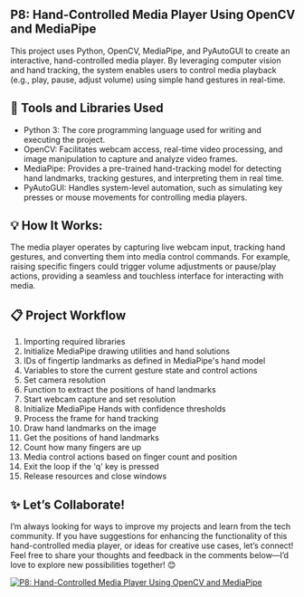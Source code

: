 ## P8: Hand-Controlled Media Player Using OpenCV and MediaPipe

This project uses Python, OpenCV, MediaPipe, and PyAutoGUI to create an interactive, hand-controlled media player. By leveraging computer vision and hand tracking, the system enables users to control media playback (e.g., play, pause, adjust volume) using simple hand gestures in real-time.

## 🔧 Tools and Libraries Used
- Python 3: The core programming language used for writing and executing the project.
- OpenCV: Facilitates webcam access, real-time video processing, and image manipulation to capture and analyze video frames.
- MediaPipe: Provides a pre-trained hand-tracking model for detecting hand landmarks, tracking gestures, and interpreting them in real time.
- PyAutoGUI: Handles system-level automation, such as simulating key presses or mouse movements for controlling media players.

## 💡 How It Works:
The media player operates by capturing live webcam input, tracking hand gestures, and converting them into media control commands. For example, raising specific fingers could trigger volume adjustments or pause/play actions, providing a seamless and touchless interface for interacting with media.

## 📋 Project Workflow
1. Importing required libraries
2. Initialize MediaPipe drawing utilities and hand solutions
3. IDs of fingertip landmarks as defined in MediaPipe's hand model
4. Variables to store the current gesture state and control actions
5. Set camera resolution
6. Function to extract the positions of hand landmarks
7. Start webcam capture and set resolution
8. Initialize MediaPipe Hands with confidence thresholds
9. Process the frame for hand tracking
10. Draw hand landmarks on the image
11. Get the positions of hand landmarks
12. Count how many fingers are up
13. Media control actions based on finger count and position
14. Exit the loop if the 'q' key is pressed
15. Release resources and close windows

## ✨ Let’s Collaborate!
I’m always looking for ways to improve my projects and learn from the tech community. If you have suggestions for enhancing the functionality of this hand-controlled media player, or ideas for creative use cases, let’s connect! Feel free to share your thoughts and feedback in the comments below—I’d love to explore new possibilities together! 😊

[![P8: Hand-Controlled Media Player Using OpenCV and MediaPipe](https://img.youtube.com/vi/DfNcyvFHG90/0.jpg)](https://youtu.be/DfNcyvFHG90)
